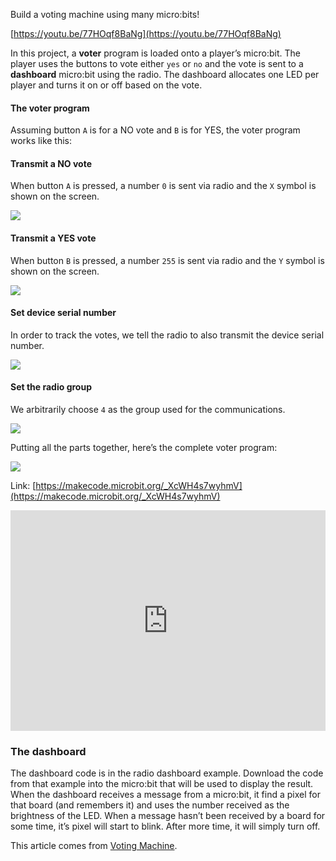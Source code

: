 Build a voting machine using many micro:bits!

[https://youtu.be/77HOqf8BaNg](https://youtu.be/77HOqf8BaNg)

In this project, a **voter** program is loaded onto a player’s micro:bit. The player uses the buttons to vote either `yes` or `no` and the vote is sent to a **dashboard** micro:bit using the radio. The dashboard allocates one LED per player and turns it on or off based on the vote.

#### The voter program
Assuming button `A` is for a NO vote and `B` is for YES, the voter program works like this:

#### Transmit a NO vote
When button `A` is pressed, a number `0` is sent via radio and the `X` symbol is shown on the screen.

![](https://i.imgur.com/H0OX3mq.png)

#### Transmit a YES vote
When button `B` is pressed, a number `255` is sent via radio and the `Y` symbol is shown on the screen.

![](https://i.imgur.com/yjXOO8f.png)

#### Set device serial number
In order to track the votes, we tell the radio to also transmit the device serial number.

![](https://i.imgur.com/DgY3RIe.png)

#### Set the radio group
We arbitrarily choose `4` as the group used for the communications.

![](https://i.imgur.com/xDBcAcn.png)

Putting all the parts together, here’s the complete voter program:

![](https://i.imgur.com/9d25lVK.png)

Link: [https://makecode.microbit.org/_XcWH4s7wyhmV](https://makecode.microbit.org/_XcWH4s7wyhmV)

<div style="position:relative;height:0;padding-bottom:70%;overflow:hidden;"><iframe style="position:absolute;top:0;left:0;width:100%;height:100%;" src="https://makecode.microbit.org/#pub:_XcWH4s7wyhmV" frameborder="0" sandbox="allow-popups allow-forms allow-scripts allow-same-origin"></iframe></div>

### The dashboard

The dashboard code is in the radio dashboard example.
Download the code from that example into the micro:bit that will be used to display the result.
When the dashboard receives a message from a micro:bit, it find a pixel for that board (and remembers it) and uses the number received as the brightness of the LED.
When a message hasn’t been received by a board for some time, it’s pixel will start to blink. After more time, it will simply turn off.

This article comes from [Voting Machine](https://makecode.microbit.org/projects/voting-machine).


